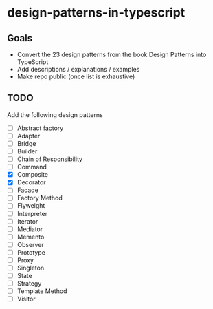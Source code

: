 # design-patterns-in-typescript

## Goals

- Convert the 23 design patterns from the book Design Patterns into TypeScript
- Add descriptions / explanations / examples
- Make repo public (once list is exhaustive)

## TODO

Add the following design patterns

- [ ] Abstract factory
- [ ] Adapter
- [ ] Bridge
- [ ] Builder
- [ ] Chain of Responsibility
- [ ] Command
- [x] Composite
- [x] Decorator
- [ ] Facade
- [ ] Factory Method
- [ ] Flyweight
- [ ] Interpreter
- [ ] Iterator
- [ ] Mediator
- [ ] Memento
- [ ] Observer
- [ ] Prototype
- [ ] Proxy
- [ ] Singleton
- [ ] State
- [ ] Strategy
- [ ] Template Method
- [ ] Visitor
